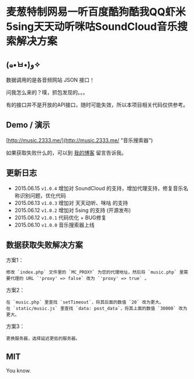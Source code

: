 # 麦葱特制网易一听百度酷狗酷我QQ虾米5sing天天动听咪咕SoundCloud音乐搜索解决方案

## (๑•̀ㅂ•́)و✧

数据调用的是各音频网站 JSON 接口！

问我怎么来的？噗，抓包发现的。。。

有的接口并不是开放的API接口，随时可能失效，所以本项目相关代码仅供参考。

## Demo / 演示

[http://music.2333.me/](http://music.2333.me/ "音乐搜索器")

如果获取失败什么的，可以到 [我的博客](http://www.yuxiaoxi.com/guestbook#respond) 留言告诉我。

## 更新日志

 - 2015.06.15 `v1.0.4` 增加对 SoundCloud 的支持，增加代理支持，修复音乐名称识别问题，优化代码
 - 2015.06.13 `v1.0.3` 增加对 天天动听、咪咕 的支持
 - 2015.06.12 `v1.0.2` 增加对 5sing 的支持 (开源发布)
 - 2015.06.12 `v1.0.1` 代码优化 + BUG修复
 - 2015.06.10 `v1.0.0` 音乐搜索器上线

## 数据获取失败解决方案

方案1：
```
修改 `index.php` 文件里的 `MC_PROXY` 为您的代理地址，然后将 `music.php` 里需要代理的 URL `'proxy' => false` 改为 `'proxy' => true` 。
```
方案2：
```
在 `music.php` 里查找 `setTimeout`，将其后面的数值 `20` 改为更大。
在 `static/music.js` 里查找 `data: post_data`，将其上面的数值 `30000` 改为更大。
```
方案3：
```
更换服务器，选择延迟更低的服务器。
```

## MIT

You know.